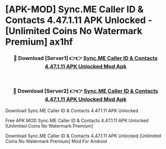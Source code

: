 # [APK-MOD] Sync.ME  Caller ID & Contacts 4.47.1.11 APK Unlocked - [Unlimited Coins No Watermark Premium] ax1hf



<div align="center">
<h3>🔴 Download [Server1] 👉👉 <a href="https://momento.my/?title=Sync.ME__Caller_ID_&_Contacts_4.47.1.11_APK_Unlocked">Sync.ME  Caller ID & Contacts 4.47.1.11 APK Unlocked Mod Apk</a></h3><br>

<h3>🔴 Download [Server2] 👉👉 <a href="https://momento.my/?title=Sync.ME__Caller_ID_&_Contacts_4.47.1.11_APK_Unlocked">Sync.ME  Caller ID & Contacts 4.47.1.11 APK Unlocked Mod Apk</a></h3>
</div>



Download Sync.ME  Caller ID & Contacts 4.47.1.11 APK Unlocked 

Free APK MOD Sync.ME  Caller ID & Contacts 4.47.1.11 APK Unlocked [Unlimited Coins No Watermark Premium]

Download Sync.ME  Caller ID & Contacts 4.47.1.11 APK Unlocked [Unlimited Coins No Watermark Premium] Mod For Android
